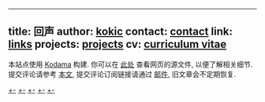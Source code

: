 
---
title: 回声
author: [kokic](./kokic.md)
contact: [contact](./contact.md)
link: [links](./links.md)
projects: [projects](./projects/index.md)
cv: [curriculum vitae](./cv.md)
---

本站点使用 [Kodama](https://github.com/kokic/kodama) 构建. 
你可以在 [此处](https://github.com/kokic/kokic.github.io) 查看网页的源文件, 以便了解相关细节. 提交评论请参考 [本文](https://kokic.github.io/smaragdina/hypodoxia-bob), 提交评论订阅链接请通过 [邮件](/contact.md), 旧文章会不定期恢复. 

[+-](/mille-plateaux/index.md#:embed)
[+-](/data-structure/index.md#:embed)
[+-](/linear-algebra/index.md#:embed)
[+-](/daily-surf/index.md#:embed)
[+-](/smaragdina/index.md#:embed)
